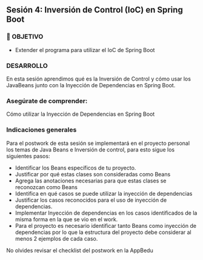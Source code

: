 ## Sesión 4: Inversión de Control (IoC) en Spring Boot

### 🎯 OBJETIVO

- Extender el programa para utilizar el IoC de Spring Boot

### DESARROLLO

En esta sesión aprendimos qué es la Inversión de Control y cómo usar los JavaBeans junto con la Inyección de Dependencias en Spring Boot. 

### Asegúrate de comprender:
Cómo utilizar la Inyección de Dependencias en Spring Boot
 
### Indicaciones generales
Para el postwork de esta sesión se implementará en el proyecto personal los temas de Java Beans e Inversión de control, para esto sigue los siguientes pasos: 

- Identificar los Beans específicos de tu proyecto.
- Justificar por qué estas clases son consideradas como Beans
- Agrega las anotaciones necesarias para que estas clases se reconozcan como Beans
- Identifica en qué casos se puede utilizar la inyección de dependencias
- Justificar los casos reconocidos para el uso de inyección de dependencias.
- Implementar Inyección de dependencias en los casos identificados de la misma forma en la que se vio en el work.
- Para el proyecto es necesario identificar tanto Beans como inyección de dependencias por lo que la estructura del proyecto debe considerar al menos 2 ejemplos de cada caso.

No olvides revisar el checklist del postwork en la AppBedu

</details>